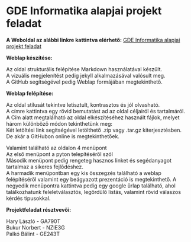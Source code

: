 ﻿


# GDE Informatika alapjai projekt feladat 

**A Weboldal az alábbi linkre kattintva elérhető:**
[GDE Informatika alapjai projekt feladat](https://l-hary.github.io/GDE-Informatika-alapjai-projekt/)

**Weblap készítése:**

Az oldal strukturális felépítése Markdown használatával készült.  
A vizuális megjelenítést pedig jekyll alkalmazásával valósult meg.  
A GitHub segítségével pedig Weblap formájában megtekinthető.

**Weblap felépítése:**

Az oldal stílusát tekintve letisztult, kontrasztos és jól olvasható.  
A címre kattintva egy rövid bemutatást ad az oldal céljairól és tartalmáról.  
A Cím alatt megtalálható az oldal elkészítéséhez használt fájlok, melyet három különböző módon tekinthetünk meg:  
Két letöltési link segítségével letölthető .zip vagy .tar.gz kiterjesztésben.  
De akár a GitHubon online is megtekinthetőek.  
  
Valamint található az oldalon 4 menüpont  
Az első menüpont a pyton telepítéséről szól  
Második menüpont pedig rengeteg hasznos linket és segédanyagot tartalmaz a sikeres fejlődéshez.  
A harmadik menüpontban egy kis összegzés található a weblap felépítéséről valamint egy beágyazott prezentáció is megtekinthető.
A negyedik menüpontra kattintva pedig egy google űrlap található, ahol találkozhatunk feleletválasztós, legördülő listás, valamint rövid válaszos kérdés típusokkal.

**Projektfeladat résztvevői:**

Hary László - GA790T  
Bukur Norbert - NZIE3G  
Palkó Bálint - GE243T  

